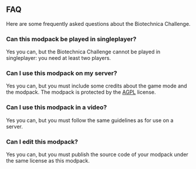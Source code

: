 ## FAQ

Here are some frequently asked questions about the Biotechnica Challenge.

### Can this modpack be played in singleplayer?

Yes you can, but the Biotechnica Challenge cannot be played in singleplayer: you need at least two players.

### Can I use this modpack on my server?

Yes you can, but you must include some credits about the game mode and the modpack.
The modpack is protected by the [AGPL](https://www.gnu.org/licenses/agpl-3.0.en.html) license.

### Can I use this modpack in a video?

Yes you can, but you must follow the same guidelines as for use on a server.

### Can I edit this modpack?

Yes you can, but you must publish the source code of your modpack under the same license as this modpack.
